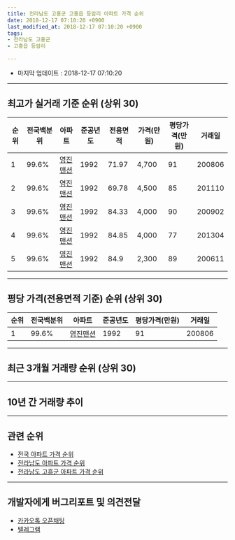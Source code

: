 ```yaml
---
title: 전라남도 고흥군 고흥읍 등암리 아파트 가격 순위
date: 2018-12-17 07:10:20 +0900
last_modified_at: 2018-12-17 07:10:20 +0900
tags:
- 전라남도 고흥군
- 고흥읍 등암리

---
```


* 마지막 업데이트 : 2018-12-17 07:10:20

---

## 최고가 실거래 기준 순위 (상위 30)


|순위|전국백분위|아파트|준공년도|전용면적|가격(만원)|평당가격(만원)|거래일|
|---|---|---|---|---|---|---|---|
|1|99.6%|[영진맨션](https://search.naver.com/search.naver?query=%EC%A0%84%EB%9D%BC%EB%82%A8%EB%8F%84+%EA%B3%A0%ED%9D%A5%EA%B5%B0+%EA%B3%A0%ED%9D%A5%EC%9D%8D+%EB%93%B1%EC%95%94%EB%A6%AC+%EC%98%81%EC%A7%84%EB%A7%A8%EC%85%98)|1992|71.97|4,700|91|200806|
|2|99.6%|[영진맨션](https://search.naver.com/search.naver?query=%EC%A0%84%EB%9D%BC%EB%82%A8%EB%8F%84+%EA%B3%A0%ED%9D%A5%EA%B5%B0+%EA%B3%A0%ED%9D%A5%EC%9D%8D+%EB%93%B1%EC%95%94%EB%A6%AC+%EC%98%81%EC%A7%84%EB%A7%A8%EC%85%98)|1992|69.78|4,500|85|201110|
|3|99.6%|[영진맨션](https://search.naver.com/search.naver?query=%EC%A0%84%EB%9D%BC%EB%82%A8%EB%8F%84+%EA%B3%A0%ED%9D%A5%EA%B5%B0+%EA%B3%A0%ED%9D%A5%EC%9D%8D+%EB%93%B1%EC%95%94%EB%A6%AC+%EC%98%81%EC%A7%84%EB%A7%A8%EC%85%98)|1992|84.33|4,000|90|200902|
|4|99.6%|[영진맨션](https://search.naver.com/search.naver?query=%EC%A0%84%EB%9D%BC%EB%82%A8%EB%8F%84+%EA%B3%A0%ED%9D%A5%EA%B5%B0+%EA%B3%A0%ED%9D%A5%EC%9D%8D+%EB%93%B1%EC%95%94%EB%A6%AC+%EC%98%81%EC%A7%84%EB%A7%A8%EC%85%98)|1992|84.85|4,000|77|201304|
|5|99.6%|[영진맨션](https://search.naver.com/search.naver?query=%EC%A0%84%EB%9D%BC%EB%82%A8%EB%8F%84+%EA%B3%A0%ED%9D%A5%EA%B5%B0+%EA%B3%A0%ED%9D%A5%EC%9D%8D+%EB%93%B1%EC%95%94%EB%A6%AC+%EC%98%81%EC%A7%84%EB%A7%A8%EC%85%98)|1992|84.9|2,300|89|200611|


---

## 평당 가격(전용면적 기준) 순위 (상위 30)


|순위|전국백분위|아파트|준공년도|평당가격(만원)|거래일|
|---|---|---|---|---|---|
|1|99.6%|[영진맨션](https://search.naver.com/search.naver?query=%EC%A0%84%EB%9D%BC%EB%82%A8%EB%8F%84+%EA%B3%A0%ED%9D%A5%EA%B5%B0+%EA%B3%A0%ED%9D%A5%EC%9D%8D+%EB%93%B1%EC%95%94%EB%A6%AC+%EC%98%81%EC%A7%84%EB%A7%A8%EC%85%98)|1992|91|200806|


---

## 최근 3개월 거래량 순위 (상위 30)


<div style="width:100%;">
    <canvas id="deal_count_ranking" height="250"></canvas>
</div>


<script>
new Chart(document.getElementById("deal_count_ranking"), {
    type: 'horizontalBar',
    data: {
        labels: ['영진맨션'],
        datasets: [{
            label: '실거래 수',
            data: [1],
            borderColor: "rgba(255, 0, 128, 1)",
            backgroundColor: "rgba(255, 0, 128, 0.5)",
            fill: false,
        }]
    },
    options: {
        responsive: true,
        title: {
            display: true,
            text: '최근 3개월 거래량 순위'
        },
        tooltips: {
            mode: 'index',
            intersect: false,
            callbacks: {
                title: function(tooltipItems, data) {
                    return "실거래 수:";
                },
                label: function(tooltipItem, data) {
                    return data.labels[tooltipItem.index] + ": " + tooltipItem.xLabel;
                }
            }
        },
        hover: {
            mode: 'nearest',
            intersect: true
        },
        scales: {
            xAxes: [{
                display: true,
                scaleLabel: {
                    display: true,
                    labelString: '실거래 수'
                },
                ticks: {
                    suggestedMin: 0,
                }
            }],
            yAxes: [{
                display: true,
                ticks: {
                    autoSkip: false,
                    callback: function(value, index, values) {
                        if (value.length > 15)
                            return value.substr(0, 13) + "...";
                        else
                            return value;
                    }
                },
                scaleLabel: {
                    display: false,
                }
            }]
        }
    }
});

</script>


---

## 10년 간 거래량 추이


<div style="width:100%;">
    <canvas id="deal_progress" height="250"></canvas>
</div>

<script>
new Chart(document.getElementById("deal_progress"), {
    type: 'line',
    data: {
        labels: ['200812','200901','200902','200903','200904','200905','200906','200907','200908','200909','200910','200911','200912','201001','201002','201003','201004','201005','201006','201007','201008','201009','201010','201011','201012','201101','201102','201103','201104','201105','201106','201107','201108','201109','201110','201111','201112','201201','201202','201203','201204','201205','201206','201207','201208','201209','201210','201211','201212','201301','201302','201303','201304','201305','201306','201307','201308','201309','201310','201311','201312','201401','201402','201403','201404','201405','201406','201407','201408','201409','201410','201411','201412','201501','201502','201503','201504','201505','201506','201507','201508','201509','201510','201511','201512','201601','201602','201603','201604','201605','201606','201607','201608','201609','201610','201611','201612','201701','201702','201703','201704','201705','201706','201707','201708','201709','201710','201711','201712','201801','201802','201803','201804','201805','201806','201807','201808','201809','201810','201811','201812'],
        datasets: [{
            label: '실거래 수',
            pointRadius: 1,
            data: [1, 0, 2, 1, 2, 1, 1, 0, 0, 1, 0, 2, 0, 0, 0, 0, 1, 0, 0, 0, 1, 0, 0, 0, 0, 0, 0, 0, 2, 0, 0, 0, 1, 0, 1, 1, 0, 1, 0, 0, 0, 0, 0, 1, 0, 0, 0, 0, 0, 0, 1, 0, 1, 0, 3, 1, 2, 0, 0, 1, 0, 0, 0, 1, 0, 0, 0, 0, 0, 0, 0, 1, 0, 1, 0, 0, 0, 0, 0, 0, 0, 0, 0, 0, 2, 0, 0, 3, 1, 0, 1, 0, 0, 0, 0, 0, 0, 0, 1, 0, 0, 0, 0, 0, 0, 0, 0, 0, 1, 0, 1, 0, 0, 0, 0, 0, 0, 0, 1, 0, 0],
            borderColor: "rgba(255, 201, 14, 1)",
            backgroundColor: "rgba(255, 201, 14, 0.5)",
            fill: true,
        }]
    },
    options: {
        responsive: true,
        title: {
            display: true,
            text: '10년간 거래량 추이'
        },
        tooltips: {
            mode: 'index',
            intersect: false,
        },
        hover: {
            mode: 'nearest',
            intersect: true
        },
        scales: {
            xAxes: [{
                display: true,
                scaleLabel: {
                    display: true,
                    labelString: '년/월'
                }
            }],
            yAxes: [{
                display: true,
                ticks: {
                    suggestedMin: 0,
                },
                scaleLabel: {
                    display: true,
                    labelString: '실거래 수'
                }
            }]
        }
    }
});

</script>


---

## 관련 순위

- [전국 아파트 가격 순위](https://inasie.github.io/apt-ranking/전국)
- [전라남도 아파트 가격 순위](https://inasie.github.io/apt-ranking/전라남도)
- [전라남도 고흥군 아파트 가격 순위](https://inasie.github.io/apt-ranking/전라남도-고흥군)


---

## 개발자에게 버그리포트 및 의견전달

- [카카오톡 오픈채팅](https://open.kakao.com/o/gLJUAP4)
- [텔레그램](https://t.me/inasie)

